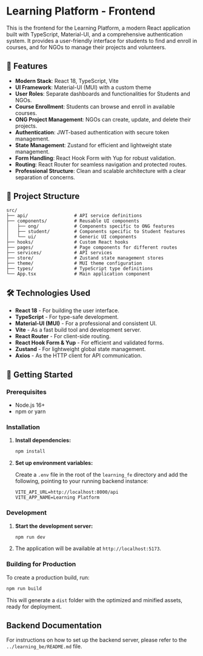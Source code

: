 # Learning Platform - Frontend

This is the frontend for the Learning Platform, a modern React application built with TypeScript, Material-UI, and a comprehensive authentication system. It provides a user-friendly interface for students to find and enroll in courses, and for NGOs to manage their projects and volunteers.

## 🚀 Features

- **Modern Stack**: React 18, TypeScript, Vite
- **UI Framework**: Material-UI (MUI) with a custom theme
- **User Roles**: Separate dashboards and functionalities for Students and NGOs.
- **Course Enrollment**: Students can browse and enroll in available courses.
- **ONG Project Management**: NGOs can create, update, and delete their projects.
- **Authentication**: JWT-based authentication with secure token management.
- **State Management**: Zustand for efficient and lightweight state management.
- **Form Handling**: React Hook Form with Yup for robust validation.
- **Routing**: React Router for seamless navigation and protected routes.
- **Professional Structure**: Clean and scalable architecture with a clear separation of concerns.

## 📁 Project Structure

```
src/
├── api/                 # API service definitions
├── components/          # Reusable UI components
│   ├── ong/             # Components specific to ONG features
│   ├── student/         # Components specific to Student features
│   └── ui/              # Generic UI components
├── hooks/               # Custom React hooks
├── pages/               # Page components for different routes
├── services/            # API services
├── store/               # Zustand state management stores
├── theme/               # MUI theme configuration
├── types/               # TypeScript type definitions
└── App.tsx              # Main application component
```

## 🛠️ Technologies Used

- **React 18** - For building the user interface.
- **TypeScript** - For type-safe development.
- **Material-UI (MUI)** - For a professional and consistent UI.
- **Vite** - As a fast build tool and development server.
- **React Router** - For client-side routing.
- **React Hook Form & Yup** - For efficient and validated forms.
- **Zustand** - For lightweight global state management.
- **Axios** - As the HTTP client for API communication.

## 🚀 Getting Started

### Prerequisites

- Node.js 16+
- npm or yarn

### Installation

1.  **Install dependencies:**
    ```bash
    npm install
    ```

2.  **Set up environment variables:**

    Create a `.env` file in the root of the `learning_fe` directory and add the following, pointing to your running backend instance:

    ```env
    VITE_API_URL=http://localhost:8000/api
    VITE_APP_NAME=Learning Platform
    ```

### Development

1.  **Start the development server:**
    ```bash
    npm run dev
    ```

2.  The application will be available at `http://localhost:5173`.

### Building for Production

To create a production build, run:

```bash
npm run build
```

This will generate a `dist` folder with the optimized and minified assets, ready for deployment.

## Backend Documentation

For instructions on how to set up the backend server, please refer to the `../learning_be/README.md` file.
